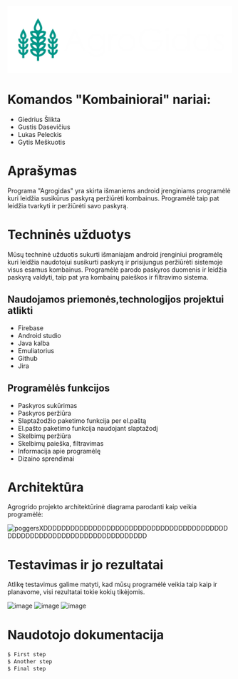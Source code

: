 <div align="center">
    <img src="app/src/main/res/mipmap-xxxhdpi/baltas.png" alt="Logo">
</div>


# Komandos "Kombainiorai" nariai:

* Giedrius Šlikta
* Gustis Dasevičius
* Lukas Peleckis
* Gytis Meškuotis


# Aprašymas

Programa "Agrogidas" yra skirta išmaniems android įrenginiams programėlė kuri leidžia susikūrus paskyrą peržiūrėti kombainus. Programėlė taip pat leidžia tvarkyti ir peržiūrėti savo paskyrą.

# Techninės užduotys

Mūsų techninė užduotis sukurti išmaniajam android įrenginiui programėlę kuri leidžia naudotojui susikurti paskyrą ir prisijungus peržiūrėti sistemoje visus esamus kombainus. Programėlė parodo paskyros duomenis ir leidžia paskyrą valdyti, taip pat yra kombainų paieškos ir filtravimo sistema.

## Naudojamos priemonės,technologijos projektui atlikti

* Firebase
* Android studio
* Java kalba
* Emuliatorius
* Github
* Jira

## Programėlės funkcijos

* Paskyros sukūrimas
* Paskyros peržiūra
* Slaptažodžio paketimo funkcija per el.paštą
* El.pašto paketimo funkcija naudojant slaptažodį
* Skelbimų peržiūra
* Skelbimų paieška, filtravimas
* Informacija apie programėlę
* Dizaino sprendimai

# Architektūra
Agrogrido projekto architektūrinė diagrama parodanti kaip veikia programėlė:

![poggersXDDDDDDDDDDDDDDDDDDDDDDDDDDDDDDDDDDDDDDDDDDDDDDDDDDDDDDDDDDDDDDDDDDDDDDDD](https://github.com/Gamauwu/AgroGidas_Kombainiorai/assets/125763002/d169f996-564e-4518-95d9-9eb5d7b73ef2)


# Testavimas ir jo rezultatai
Atlikę testavimus galime matyti, kad mūsų programėlė veikia taip kaip ir planavome, visi rezultatai tokie kokių tikėjomis.

![image](https://github.com/k0lro/AgroGidas_Kombainiorai/assets/126868510/7164face-346d-4ff0-b341-fd07f42e5299)
![image](https://github.com/k0lro/AgroGidas_Kombainiorai/assets/126868510/d9ea21dd-017d-4746-90fa-c1b2610a1ddc)
![image](https://github.com/k0lro/AgroGidas_Kombainiorai/assets/126868510/84bc3adc-e29a-485c-a734-a395c525bec6)

# Naudotojo dokumentacija
```
$ First step
$ Another step
$ Final step
```
